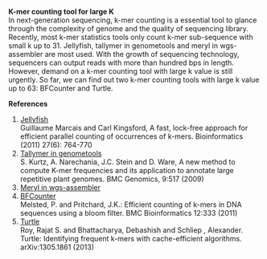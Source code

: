 **K-mer counting tool for large K**  
In next-generation sequencing, k-mer counting is a essential tool to glance through the complexity of genome and the quality of sequencing library. Recently, most k-mer statistics tools only count k-mer sub-sequence with small k up to 31. Jellyfish, tallymer in genometools and meryl in wgs-assembler are most used. With the growth of sequencing technology, sequencers can output reads with more than hundred bps in length. However, demand on a k-mer counting tool with large k value is still urgently. So far, we can find out two k-mer counting tools with large k value up to 63: BFCounter and Turtle.  

**References**
1. [Jellyfish](http://www.cbcb.umd.edu/software/jellyfish/)  
Guillaume Marcais and Carl Kingsford, A fast, lock-free approach for efficient parallel counting of occurrences of k-mers. Bioinformatics (2011) 27(6): 764-770  
1. [Tallymer in genometools](http://www.zbh.uni-hamburg.de/?id=211)  
S. Kurtz, A. Narechania, J.C. Stein and D. Ware, A new method to compute K-mer frequencies and its application to annotate large repetitive plant genomes. BMC Genomics, 9:517 (2009)  
1. [Meryl in wgs-assembler](http://kmer.sourceforge.net/)  
1. [BFCounter](http://pritch.bsd.uchicago.edu/bfcounter.html)    
Melsted, P. and Pritchard, J.K.: Efficient counting of k-mers in DNA sequences using a bloom filter. BMC Bioinformatics 12:333 (2011) 
1. [Turtle](http://bioinformatics.rutgers.edu/Software/Turtle/)   
Roy, Rajat S. and Bhattacharya, Debashish and Schliep , Alexander. Turtle: Identifying frequent k-mers with cache-efficient algorithms. arXiv:1305.1861 (2013)  
